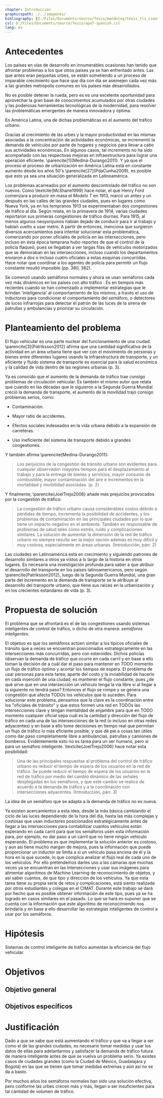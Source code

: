 ```yaml
---
chapter: Introducción
graphicspath: ./../imagenes/
bibliography: [D:/Files/Documents/source/Tesis/mendeley/tesis_tls_cimat.bib] 
csl: D:/Files/Documents/source/Tesis/apa7-spanish.csl 
lang: es 
---
```

# Antecedentes

Los países en vías de desarrollo en innumerables ocasiones han tenido que
afrontar problemas a los que otros países ya se han enfrentado antes. Las que
antes eran pequeñas urbes, se están sometiendo a un proceso de imparable
crecimiento que hace que día con día se asemejen cada vez más a las grandes
metrópolis comunes en los países más desarrollados. 

<!-- TODO: buscar datos y cita de crecimiento de paises en vias de desarrollo -->

No es posible detener la rueda, pero es es una excelente oportunidad para
aprovechar la gran base de conocimientos acumulados por otras ciudades y las
poderosas herramientas tecnológicas de la modernidad, para resolver las
problemáticas emergentes de manera innovadora y óptima.

En América Latina, una de dichas problemáticas es el aumento del tráfico urbano.
<!-- Gracias al aumento de las urbes, el tráfico también ha aumentado y esto no ha sido bien manejado por latinoamerica -->
Gracias al crecimiento de las urbes y la mayor productividad en las mismas
asociadas a la concentración de actividades económicas, se incrementó la demanda
de vehículos por parte de hogares y negocios para llevar a cabo sus actividades
económicas. En algunos casos, tal incremento no ha sido acompañado con las
respectivas mejoras en infraestructura para lograr una operación eficiente.
\parencite[1]{Medina-Durango2011}. Y ya que el proceso el proceso de
urbanización en América Latina está en constante aumento desde los años 50's
\parencite[27]{PdaCunha2009}, es posible que esto ya sea una situación generalizada
en Latinoamérica.

Los problemas acarreados por el aumento descontrolado del tráfico no son nuevos.
Como \textcite{McShane1999} hace notar, el que Henry Ford comenzara a producir
en masa el *Modelo T* en 1913, marcó un antes y un después en las calles de las
grandes ciudades, pues en lugares como Nueva York, ya en los tempranos 1913 se
experimentaban dos congestiones de tráfico al día. Según relata, en la primavera
de 1914, varias ciudades reportaron sus primeras congestiones de tráfico
diurnas. Para 1915, al menos algunos neoyorquinos habían dejado de conducir para
ir al trabajo y habían vuelto a usar metro. A partir de entonces, menciona que
surgieron diversos acercamientos para intentar solucionar esta problemática,
comenzando por poner oficiales de policía en las intersecciones, pero incluso
en ésta época temprana hubo reportes de que el control de la policía flaqueó,
pues se llegaban a ver largas filas de vehículos motorizados que se demoraban en
las intersecciones, incluso cuando los departamentos enviaron a dos o incluso
cuatro oficiales a estas esquinas concurridas. Hace notar que coordinar a los
agentes de policía para permitir un flujo constante resultó imposible (pp. 380,
382).

Se comenzó usando semáforos normales y ahora se usan semáforos cada vez más
dinámicos en los países con alto tráfico .
Es en tiempos más recientes cuando se han comenzado a implementar
estrategias que le brindan 'inteligencia' al comportamiento de los mismos, a
través el uso de inductores para condicionar el comportamiento del semáforo, o
detectores de luces infrarrojas para detectar el patrón de las luces de la
sirena de patrullas y ambulancias y priorizar su circulación.
<!-- TODO: fundamentar y citar -->

# Planteamiento del problema

<!-- El tráfico es un nucleo de la vida urbana -->
El flujo vehicular es una parte nuclear del funcionamiento de una ciudad.
\parencite[3]{Patriksson2012} afirma que una cantidad significativa de la
actividad en un área urbana tiene que ver con el movimiento de personas y bienes
entre diferentes lugares usando la infraestructura de transporte, y un eficiente
y fluido sistema de transporte es esencial para la salud económica y la calidad
de vida dentro de las regiones urbanas (p. 3).
<!-- Cuando aumenta, historicamente trae problemas -->
Ya es conocido que el aumento de la demanda de tráfico trae consigo problemas de
circulación vehicular. Es también el mismo autor que relata que cuando en las décadas
que le siguieron a la Segunda Guerra Mundial creció la demanda de transporte, el
aumento de la movilidad trajo consigo problemas serios, como:

-   Contaminación.

-   Mayor ratio de accidentes.

-   Efectos sociales indeseados en la vida urbana debido a la expansión de
    carreteras.

-   Uso ineficiente del sistema de transporte debido a grandes congestiones.

Y también afirma \parencite{Medina-Durango2011}:

> Los perjuicios de la congestión de tránsito urbano son evidentes para
> cualquier observador: mayores tiempos para el desplazamiento al trabajo y para
> la entrega de bienes y servicios, mayor consumo de combustible, mayor
> contaminación del aire e incrementos en la mortalidad y morbilidad asociadas.
> (p. 2)

Y finalmente, \parencite{JoelTrejo2006} añade más prejuicios provocados por la
congestión de tráfico:

> La congestión de tráfico urbano causa considerables costos debido a pérdidas
> de tiempo, incrementa la posibilidad de accidentes, y los problemas de
> contaminación en las principales ciudades por lo que tiene un impacto negativo
> en el ambiente. También es responsable de problemas de salud tales como
> estrés, ruido y complicaciones similares. La solución de aumentar la dimensión
> de la red de tráfico urbano no siempre resulta ser la mejor opción además es
> muy difícil y muy costosa, especialmente en áreas urbanas. (Introducción, párr. 2)

<!--  Latinoamérica va repitiendo la historia -->
Las ciudades en Latinoamérica está en crecimiento y siguiendo
patrones de desarrollo similares a otros ya vistos a lo largo de la historia en
otros lugares. Es necesaria una investigación profunda para saber a que atribuir
el desarrollo del transporte en los países latinoamericanos, pero según
\parencite{Patriksson2012}, luego de la Segunda Guerra Mundial, una gran parte
del incremento en la demanda de transporte se le atribuye al desarrollo del transporte
urbano, que tiene sus raíces en la urbanización y en los crecientes estándares
de vida (p. 3).

<!-- Ya hay problemas en Latinoamérica -->

# Propuesta de solución

El problema que se afrontará es el de las congestiones usando sistemas
inteligentes de control de tráfico, o dicho de otra manera: *semáforos
inteligentes*.

El objetivo es que los semáforos actúen similar a los típicos oficiales de
tránsito que a veces se encuentran posicionados estratégicamente en las
intersecciones más concurridas, pero con esteroides. Dichos policías observan la
demanda de tráfico que ocurre en cada carril y en base a ello toman la decisión
de a cuál dar el paso para mantener en TODO momento un flujo de tráfico óptimo y
acortar los tiempos de espera. El problema de usar personas para esta tarea;
aparte del costo y la inviabilidad de hacerlo en cada inserción de una ciudad;
es mantener el flujo constante, pues ¿de qué sirve que en una intersección un
vehículo tenga la vía libre si al llegar a la siguiente no tendrá paso? Entonces
el flujo se rompe y se genera una congestión que afecta TODOs los vehículos que
lo suceden. Para solucionar este problema, pensamos que la clave es la
coordinación entre los "oficiales de tránsito" y que estos formen una red en
TODOs las intersecciones clave y tengan mentalidad de enjambre para que en TODO
momento cualquier oficial sepa cuál es la cantidad y dirección del flujo de
tráfico en cada una de las intersecciones de la red (o incluso en otras redes
adyacentes) y en base a ello tome decisiones en tiempo real que permitan un
flujo de tráfico lo más eficiente posible, y que dé pie a cosas tan útiles como
dar paso completamente libre a ambulancias, patrullas y camiones de bomberos.
Evidentemente esto no es tarea para un ser humano, pero si para un semáforo
inteligente. \textcite{JoelTrejo2006} hace notar esta posibilidad:

>   Una de las principales respuestas al problema del control de tráfico urbano
>   es reducir el tiempo de espera de los usuarios en la red de tráfico. Se
>   puede reducir el tiempo de espera de los usuarios en la red de tráfico por
>   medio del cambio dinámico de las señales desplegadas en los semáforos, y que
>   este cambio se realice de acuerdo a la demanda de tráfico y a la
>   coordinación con intersecciones adyacentes.
(Introducción, párr. 3)

La idea de un semáforo que se adapta a la demanda de tráfico no es nueva. 
<!-- TODO: mover esto a la introducción y agregar referencias y otros acercamientos con redes de Petri y trabajos similares-->
Ya existen acercamientos a esta idea, desde la más básica cambiando el ciclo de
las luces dependiendo de la hora del día, hasta las más complejas y costosas que
usan inductores posicionados estratégicamente antes de llegar a las
intersecciones para contabilizar cuantos vehículos están esperando en cada
carril para que los semáforos usen esta información para, por ejemplo, no dar
paso a un carril que no tiene ningún vehículo esperando. El problema es que
implementar la solución anterior es costoso, y aun así tiene mucho margen de
mejora, pues la información que puede proporcionar un inductor se limita a si un
vehículo pasa encima de él y la hora en la que sucede, lo que complica analizar
el flujo real de cada uno de los vehículos. Por ello pretendemos darles uso a
las cámaras que muchas veces ya se encuentran en las intersecciones y usar sus
imágenes para alimentar algoritmos de Machine Learning de reconocimiento de
objetos, y así saber cuántos, de que tipo y dirección de los vehículos. Ya que
esta tarea tiene su propia serie de retos y complicaciones, está siento
realizada por otros estudiantes y colegas en el CIMAT. Durante este trabajo se
dará por hecho que es posible obtener información de este tipo, pues ya se ha
logrado en casos similares en el pasado. Lo que se hará es suponer que se cuenta
con la información que este algoritmo de reconocimiendo nos brindaría y en base
a ello desarrollar las estrategias inteligentes de control a usar por los
semáforos.
<!-- TODO: buscar casos de reconocimiento de imagenes con ML, preguntarle al Dr. Mauricio -->

# Hipótesis
Sistemas de control inteligente de tráfico aumentan la eficiencia
del flujo vehicular.

# Objetivos
## Objetivo general
## Objetivos específicos
# Justificación

Dado a que se sabe que está aumentando el tráfico y que va a llegar a ser como
el de las grandes ciudades, es necesario tomar medidas y usar los datos de ellas
para adelantarnos y satisfacer la demanda de tráfico futura de manera
inteligente antes de que se vuelva un problema serio.
Ya existes casos de ciudades grandes (como la  Ciudad de México, Guadalajara y
Bogotá) en las que se tienen que tomar medidas extremas y aún así no se da a
basto.

Por muchos años los semáforos normales han sido una solución efectiva, pero conforme las urbes
crecen más y más, llegan a ser insuficientes para tal cantidad de volumen de
tráfico. 

